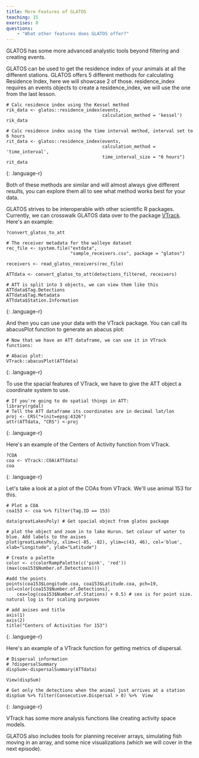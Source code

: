 ```yaml
---
title: More Features of GLATOS
teaching: 15
exercises: 0
questions:
    - "What other features does GLATOS offer?"
---
```


GLATOS has some more advanced analystic tools beyond filtering and creating events.

GLATOS can be used to get the residence index of your animals at all the different stations.
GLATOS offers 5 different methods for calculating Residence Index, here we will showcase 2 of those.
residence_index requires an events objects to create a residence_index, we will use the one
from the last lesson.

~~~
# Calc residence index using the Kessel method
rik_data <- glatos::residence_index(events, 
                                    calculation_method = 'kessel')
rik_data

# Calc residence index using the time interval method, interval set to 6 hours
rit_data <- glatos::residence_index(events, 
                                    calculation_method = 'time_interval', 
                                    time_interval_size = "6 hours")
rit_data
~~~
{: .language-r}

Both of these methods are similar and will almost always give different results, you can 
explore them all to see what method works best for your data.


GLATOS strives to be interoperable with other scientific R packages. Currently, we can 
crosswalk GLATOS data over to the package [VTrack](https://github.com/RossDwyer/VTrack). Here's an example:

~~~
?convert_glatos_to_att

# The receiver metadata for the walleye dataset
rec_file <- system.file("extdata", 
                        "sample_receivers.csv", package = "glatos")

receivers <- read_glatos_receivers(rec_file)

ATTdata <- convert_glatos_to_att(detections_filtered, receivers)

# ATT is split into 3 objects, we can view them like this
ATTdata$Tag.Detections
ATTdata$Tag.Metadata
ATTdata$Station.Information
~~~
{: .language-r}

And then you can use your data with the VTrack package. You can call its abacusPlot function to generate an abacus plot:
~~~
# Now that we have an ATT dataframe, we can use it in VTrack functions:

# Abacus plot:
VTrack::abacusPlot(ATTdata)
~~~
{: .language-r}

To use the spacial features of VTrack, we have to give the ATT object a coordinate system to use.
~~~
# If you're going to do spatial things in ATT:
library(rgdal)
# Tell the ATT dataframe its coordinates are in decimal lat/lon
proj <- CRS("+init=epsg:4326")
attr(ATTdata, "CRS") <-proj
~~~
{: .language-r}

Here's an example of the Centers of Activity function from VTrack.
~~~
?COA
coa <- VTrack::COA(ATTdata)
coa
~~~
{: .language-r}

Let's take a look at a plot of the COAs from VTrack. We'll use animal 153 for this.

~~~
# Plot a COA
coa153 <- coa %>% filter(Tag.ID == 153)

data(greatLakesPoly) # Get spacial object from glatos package

# plot the object and zoom in to lake Huron. Set colour of water to blue. Add labels to the axises
plot(greatLakesPoly, xlim=c(-85, -82), ylim=c(43, 46), col='blue', xlab="Longitude", ylab="Latitude")

# Create a palette
color <- c(colorRampPalette(c('pink', 'red'))(max(coa153$Number.of.Detections)))

#add the points
points(coa153$Longitude.coa, coa153$Latitude.coa, pch=19, col=color[coa153$Number.of.Detections], 
    cex=log(coa153$Number.of.Stations) + 0.5) # cex is for point size. natural log is for scaling purposes

# add axises and title
axis(1)
axis(2)
title("Centers of Activities for 153")
~~~
{: .languege-r}

Here's an example of a VTrack function for getting metrics of dispersal.
~~~
# Dispersal information
# ?dispersalSummary
dispSum<-dispersalSummary(ATTdata)

View(dispSum)

# Get only the detections when the animal just arrives at a station
dispSum %>% filter(Consecutive.Dispersal > 0) %>%  View
~~~
{: .language-r}

VTrack has some more analysis functions like creating activity space models.

GLATOS also includes tools for planning receiver arrays, simulating fish moving in an array, 
and some nice visualizations (which we will cover in the next episode).

